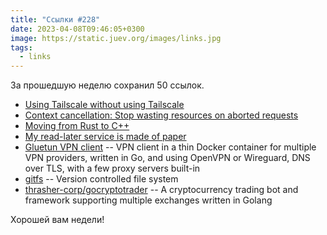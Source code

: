 ```yaml
---
title: "Ссылки #228"
date: 2023-04-08T09:46:05+0300
image: https://static.juev.org/images/links.jpg
tags: 
  - links
---
```


За прошедшую неделю сохранил 50 ссылок.

- [Using Tailscale without using Tailscale](https://tailscale.dev/blog/headscale-funnel)
- [Context cancellation: Stop wasting resources on aborted requests](https://www.willem.dev/blog/context-cancellation-explained/) 
- [Moving from Rust to C++](https://raphlinus.github.io/rust/2023/04/01/rust-to-cpp.html)
- [My read-later service is made of paper](https://baty.net/2023/my-read-later-service-is-made-of-paper)
- [Gluetun VPN client](https://github.com/qdm12/gluetun) -- VPN client in a thin Docker container for multiple VPN providers, written in Go, and using OpenVPN or Wireguard, DNS over TLS, with a few proxy servers built-in
- [gitfs](https://github.com/presslabs/gitfs) -- Version controlled file system
- [thrasher-corp/gocryptotrader](https://github.com/thrasher-corp/gocryptotrader) -- A cryptocurrency trading bot and framework supporting multiple exchanges written in Golang

Хорошей вам недели!
